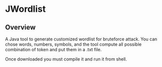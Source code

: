 # JWordlist

## Overview
A Java tool to generate customized wordlist for bruteforce attack. You can chose words, numbers, symbols, and the tool compute all possible combination of token and put them in a .txt file.

Once downloaded you must compile it and run it from shell.

